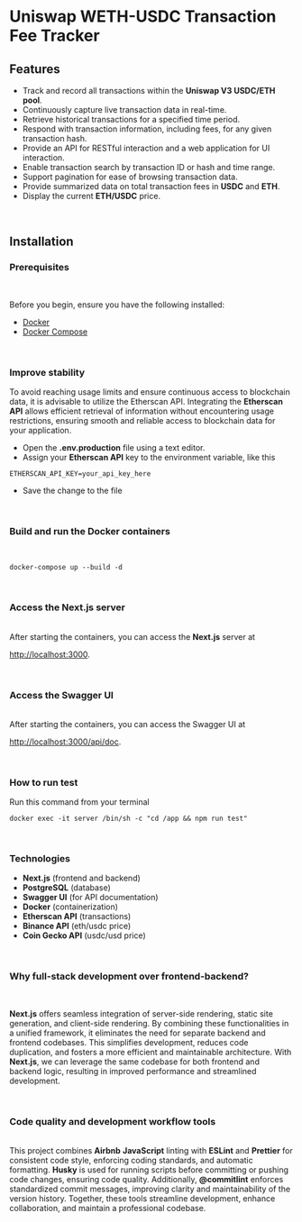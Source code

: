 # Uniswap WETH-USDC Transaction Fee Tracker

## Features

- Track and record all transactions within the <b>Uniswap V3 USDC/ETH pool</b>.
- Continuously capture live transaction data in real-time.
- Retrieve historical transactions for a specified time period.
- Respond with transaction information, including fees, for any given transaction hash.
- Provide an API for RESTful interaction and a web application for UI interaction.
- Enable transaction search by transaction ID or hash and time range.
- Support pagination for ease of browsing transaction data.
- Provide summarized data on total transaction fees in <b>USDC</b> and <b>ETH</b>.
- Display the current <b>ETH/USDC</b> price.

<br />

## Installation

### Prerequisites

<br />

Before you begin, ensure you have the following installed:

- [Docker](https://www.docker.com/)
- [Docker Compose](https://docs.docker.com/compose/install/)

<br />

### Improve stability

To avoid reaching usage limits and ensure continuous access to blockchain data, it is advisable to utilize the Etherscan API. Integrating the <b>Etherscan API</b> allows efficient retrieval of information without encountering usage restrictions, ensuring smooth and reliable access to blockchain data for your application.

- Open the <b>.env.production</b> file using a text editor.
- Assign your <b>Etherscan API</b> key to the environment variable, like this

```
ETHERSCAN_API_KEY=your_api_key_here
```

- Save the change to the file

<br />

### Build and run the Docker containers

<br />

```
docker-compose up --build -d
```

<br />

### Access the Next.js server

<br />
After starting the containers, you can access the <b>Next.js</b> server at

[http://localhost:3000](http://localhost:3000).

<br />

### Access the Swagger UI

<br />
After starting the containers, you can access the </b>Swagger UI</b> at

[http://localhost:3000/api/doc](http://localhost:3000/api/doc).

<br />

### How to run test

Run this command from your terminal

```
docker exec -it server /bin/sh -c "cd /app && npm run test"
```

<br />

### Technologies

- <b>Next.js</b> (frontend and backend)
- <b>PostgreSQL</b> (database)
- <b>Swagger UI</b> (for API documentation)
- <b>Docker</b> (containerization)
- <b>Etherscan API</b> (transactions)
- <b>Binance API</b> (eth/usdc price)
- <b>Coin Gecko API</b> (usdc/usd price)

<br />

### Why full-stack development over frontend-backend?

<br />

<b>Next.js</b> offers seamless integration of server-side rendering, static site generation, and client-side rendering. By combining these functionalities in a unified framework, it eliminates the need for separate backend and frontend codebases. This simplifies development, reduces code duplication, and fosters a more efficient and maintainable architecture. With <b>Next.js</b>, we can leverage the same codebase for both frontend and backend logic, resulting in improved performance and streamlined development.

<br />

### Code quality and development workflow tools

<br />
This project combines <b>Airbnb</b> <b>JavaScript</b> linting with <b>ESLint</b> and <b>Prettier</b> for consistent code style, enforcing coding standards, and automatic formatting. <b>Husky</b> is used for running scripts before committing or pushing code changes, ensuring code quality. Additionally, <b>@commitlint</b> enforces standardized commit messages, improving clarity and maintainability of the version history. Together, these tools streamline development, enhance collaboration, and maintain a professional codebase.
